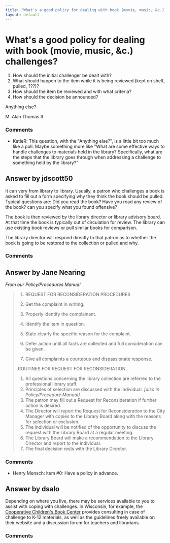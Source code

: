 ```yaml
---
title: "What's a good policy for dealing with book (movie, music, &c.) challenges?"
layout: default
---
```

What's a good policy for dealing with book (movie, music, &c.) challenges?
=====================
1.  How should the initial challenger be dealt with?
2.  What should happen to the item while it is being reviewed (kept on
    shelf, pulled, ???)?
3.  How should the item be reviewed and with what criteria?
4.  How should the decision be announced?

Anything else?

M. Alan Thomas II

### Comments ###
* KatieR: This question, with the "Anything else?", is a little bit too much like
a poll. Maybe something more like "What are some effective ways to
handle challenges to materials held in the library? Specifically, what
are the steps that the library goes through when addressing a challenge
to something held by the library?"


Answer by jdscott50
----------------
It can very from library to library. Usually, a patron who challenges a
book is asked to fill out a form specifying why they think the book
should be pulled. Typical questions are: Did you read the book? Have you
read any review of the book? can you specify what you found offensive?

The book is then reviewed by the library director or library advisory
board. At that time the book is typically out of circulation for review.
The library can use existing book reviews or pull similar books for
comparison.

The library director will respond directly to that patron as to whether
the book is going to be restored to the collection or pulled and why.

### Comments ###

Answer by Jane Nearing
----------------
*From our Policy/Procedures Manual*

> 1.  REQUEST FOR RECONSIDERATION PROCEDURES
>
> 2.  Get the complaint in writing.
>
> 3.  Properly identify the complainant.
> 4.  Identify the item in question.
> 5.  State clearly the specific reason for the complaint.
> 6.  Defer action until all facts are collected and full consideration
>     can be given.
> 7.  Give all complaints a courteous and dispassionate response.
>
> ROUTINES FOR REQUEST FOR RECONSIDERATION
>
> 1.  All questions concerning the library collection are referred to
>     the professional library staff.
> 2.  Principles of selection are discussed with the individual. *[also
>     in Policy/Procedure Manual]*
> 3.  The patron may fill out a Request for Reconsideration if further
>     action is desired.
> 4.  The Director will report the Request for Reconsideration to the
>     City Manager with copies to the Library Board along with the
>     reasons for selection or exclusion.
> 5.  The individual will be notified of the opportunity to discuss the
>     request with the Library Board at a regular meeting.
> 6.  The Library Board will make a recommendation to the Library
>     Director and report to the individual.
> 7.  The final decision rests with the Library Director.


### Comments ###
* Henry Mensch: item \#0: Have a policy in advance.

Answer by dsalo
----------------
Depending on where you live, there may be services available to you to
assist with coping with challenges. In Wisconsin, for example, the
[Cooperative Children's Book
Center](http://www.education.wisc.edu/ccbc/freedom/default.asp) provides
consulting in case of challenge to K-12 materials, as well as the
guidelines freely available on their website and a discussion forum for
teachers and librarians.

### Comments ###

